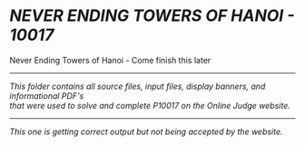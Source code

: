 # ***NEVER ENDING TOWERS OF HANOI - 10017***

Never Ending Towers of Hanoi - Come finish this later

--------------------

*This folder contains all source files, input files, display banners, and informational PDF's<br>
that were used to solve and complete P10017 on the Online Judge website.*

--------------------

*This one is getting correct output but not being accepted by the website.*
